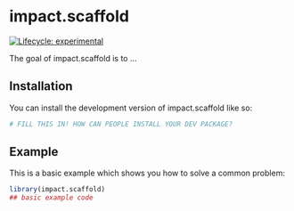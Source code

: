 
<!-- README.md is generated from README.Rmd. Please edit that file -->

# impact.scaffold

<!-- badges: start -->

[![Lifecycle:
experimental](https://img.shields.io/badge/lifecycle-experimental-orange.svg)](https://lifecycle.r-lib.org/articles/stages.html#experimental)
<!-- badges: end -->

The goal of impact.scaffold is to …

## Installation

You can install the development version of impact.scaffold like so:

``` r
# FILL THIS IN! HOW CAN PEOPLE INSTALL YOUR DEV PACKAGE?
```

## Example

This is a basic example which shows you how to solve a common problem:

``` r
library(impact.scaffold)
## basic example code
```
